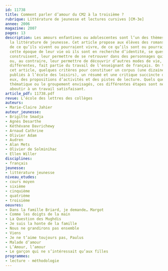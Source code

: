 ```yaml
---
id: 11738
title: Comment parler d’amour du CM2 à la troisième ?
rubrique: Littérature de jeunesse et lectures cursives [CM-3e]
annee: 2006
magazine: 2007
pages: 13
description: Les amours enfantines ou adolescentes sont l’un des thèmes abordés par
  la littérature de jeunesse. Cet article propose aux élèves des romans qui parlent
  de ce qu’ils vivent ou pourraient vivre, de ce qu’ils sont ou pourraient être. À
  cette époque de leur vie où ils sont en recherche d’identité, se questionnent, se
  construisent, leur permettre de se retrouver dans des personnages qui leur ressemblent
  ou, au contraire, leur permettre de découvrir d’autres modes de vie, des valeurs
  différentes, fait partie du travail de l’enseignant de français. On trouvera, dans
  cet article, quelques critères pour constituer un corpus (une dizaine de livres
  publiés à l’école des loisirs), un résumé et une critique succincte de chacun d’entre
  eux, des propositions d’activités et des pistes de lecture. Quels que soient la
  thématique ou le groupement envisagés, ces différentes étapes sont nécessaires pour
  aboutir à un travail satisfaisant.
article_pdf: 11738.pdf
revue: L’école des lettres des collèges
auteurs:
- Marie-Claire Jahier
auteur_jeunesse:
- Brigitte Smadja
- Agnès Desarthe
- Kéthévane Davrichewy
- Arnaud Cathrine
- Olivier Adam
- Audren
- Alan Mets
- Olivier de Solminihac
- Ellen Willer
disciplines:
- français
jeunesse:
- littérature jeunesse
niveau_etudes:
- cours moyen
- sixième
- cinquième
- quatrième
- troisième
oeuvres:
- Dans la famille Briard, je demande… Margot
- Comme les doigts de la main
- La Question des Mughdis
- Je suis la honte de la famille
- Nous ne grandirons pas ensemble
- Viens
- Je ne t’aime toujours pas, Paulus
- Malade d’amour
- L’Amour, l’amour
- Le garçon qui ne s’intéressait qu’aux filles
programmes:
- lecture - méthodologie
---
```

